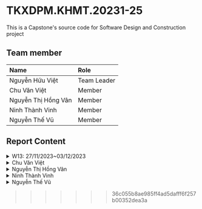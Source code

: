 # TKXDPM.KHMT.20231-25

This is a Capstone's source code for Software Design and Construction project

## Team member

| Name                   | Role        |
| :----------------------| :---------- |
| Nguyễn Hữu Việt        | Team Leader |
| Chu Văn Việt           | Member      |
| Nguyễn Thị Hồng Vân    | Member      |
| Ninh Thành Vinh        | Member      |
| Nguyễn Thế Vũ          | Member      |

## Report Content

<details>
  <summary>W13: 27/11/2023~03/12/2023 </summary>
<br>

<details>
<summary>Nguyễn Hữu Việt</summary>
<br>
- Assigned tasks:
  - Task 1: Bổ sung Coupling cho package controller
- Implementation details:
<<<<<<< HEAD
  - Pull Request: 
  - Specific implementation details:
    - Phương thức **checkMediaInCart(Media media)** thuộc **Control Coupling** do phục thuộc vào hàm **checkMediaInCart** của đối tượng Cart.
    - Phương thức **makePayment(...)** thuộc **Control Coupling** do phụ thuộc vào cấu trúc nội bộ của **VnPaySubSystem** và kiểm soát luồng của đối tượng này thông qua **save** và **makePaymentTransaction**
    - Phương thức **getUrlPay** thuộc **Data Coupling** do sử dụng và gọi phương thức **generatePayUrl()** của  **vnPayService**
    - Phương thức **emptyCart()** thuộc **Control Coupling** do phương thức này thay đổi phần dữ liệu của Cart.
    - Phương thức **createOrder()** thuộc **Control Coupling** do phương thức này ảnh hưởng đến luồng và trạng thái của đối tượng **order**
    - Phương thức **createInvoice()** tương tự **createOrder()**
    - Các phương thức **validate...** thuộc **Control Coupling** do bên trong tồn tại các đoạn code phụ thuộc lẫn nhau và phụ thuộc vào tham số truyền vào
    - Phương thức **validatePlaceRushOrderData** thuộc **Common Coupling** do truy cập vào biến global trong util.
    - Một số phương thức không có gì truyền hoặc không thực hiện điều gì thuộc là **không xác định Coupling**
</details>

<details>
<summary>Member 2</summary>
<br>
- Assigned tasks:
 
- Implementation details:
  
</details>
=======
</details>

<details>
<summary>Chu Văn Việt</summary>
<br>
- Assigned tasks:
  - Task 1: 
- Implementation details:
</details>

<details>
<summary>Nguyễn Thị Hồng Vân</summary>
<br>
- Assigned tasks:
  - Task 1: 
- Implementation details:
</details>

<details>
<summary>Ninh Thành Vinh</summary>
<br>
- Assigned tasks:
  - Task 1: 
- Implementation details:
</details>

<details>
<summary>Nguyễn Thế Vũ</summary>
<br>
- Assigned tasks:
  - Task 1: 
- Implementation details:
</details>

>>>>>>> 36c055b8ae985ff4ad5dafff6f257b00352dea3a
</details>

